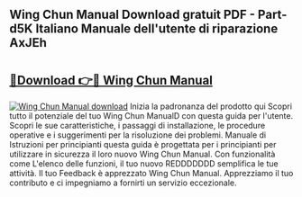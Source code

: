 ## Wing Chun Manual Download gratuit PDF - Part-d5K Italiano Manuale dell'utente di riparazione AxJEh

# <h2><a href="http://dfbny79.blite.top/?on=Wing+Chun+Manual">🔗Download 👉🔴 Wing Chun Manual</a></h2>

[![Wing Chun Manual download](https://i.imgur.com/lujVjoI.png)](http://dfbny79.blite.top/?on=Wing+Chun+Manual)
Inizia la padronanza del prodotto qui Scopri tutto il potenziale del tuo Wing Chun ManualD con questa guida per l'utente. Scopri le sue caratteristiche, i passaggi di installazione, le procedure operative e i suggerimenti per la risoluzione dei problemi. Manuale di Istruzioni per principianti questa guida è progettata per i principianti per utilizzare in sicurezza il loro nuovo Wing Chun Manual. Con funzionalità come L'elenco delle funzioni, il tuo nuovo REDDDDDDD semplifica le tue attività. Il tuo Feedback è apprezzato Wing Chun Manual. Apprezziamo il tuo contributo e ci impegniamo a fornirti un servizio eccezionale.
